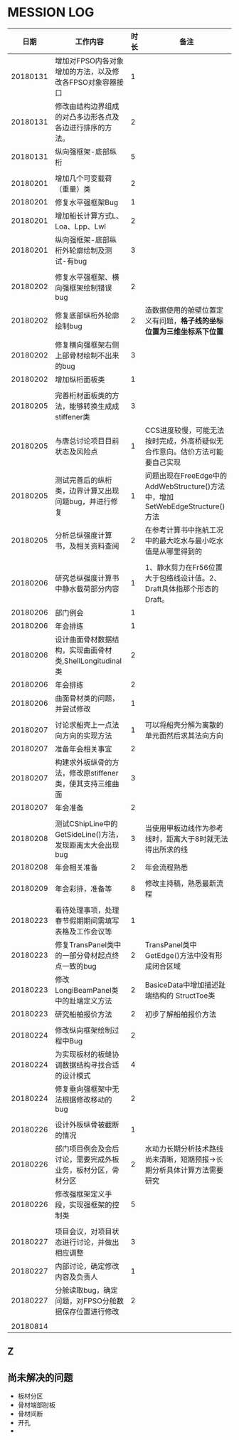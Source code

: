 # MESSION LOG  
  
日期          	| 工作内容                                                  	|时长|备注
----------------|---------------------------------------------------------------|---|----------
20180131	| 增加对FPSO内各对象增加的方法，以及修改各FPSO对象容器接口	| 1 |
20180131	| 修改由结构边界组成的对凸多边形各点及各边进行排序的方法。	| 2 |
20180131	| 纵向强框架-底部纵桁                                        	| 5 |
 | | |
20180201	| 增加几个可变载荷（重量）类                               	| 2 |
20180201	| 修复水平强框架Bug                                     	| 1 |
20180201	| 增加船长计算方式L、Loa、Lpp、Lwl    				| 2 |
20180201	| 纵向强框架-底部纵桁外轮廓绘制及测试-有bug              	| 3 |
 | | |
20180202	| 修复水平强框架、横向强框架绘制错误bug                       	| 2 |
20180202	| 修复底部纵桁外轮廓绘制bug                                  	| 2 | 造数据使用的舱壁位置定义有问题，**格子线的坐标位置为三维坐标系下位置**  
20180202	| 修复横向强框架右侧上部骨材绘制不出来的bug                 	| 3 |  
20180202	| 增加纵桁面板类                                           	| 1 |  
 | | | 
20180205	| 完善桁材面板类的方法，能够转换生成成stiffener类          	| 3 | 
20180205	| 与唐总讨论项目目前状态及风险点                             	| 1 | CCS进度较慢，可能无法按时完成，外高桥疑似无合作意向。估价方法可能要自己实现
20180205	| 测试完善后的纵桁类，边界计算又出现问题bug，并进行修复       	| 1 | 问题出现在FreeEdge中的AddWebStructure()方法中，增加SetWebEdgeStructure()方法
20180205	| 分析总纵强度计算书，及相关资料查阅                        	| 2 | 在参考计算书中拖航工况中的最大吃水与最小吃水值是从哪里得到的  
 | | |  
20180206	| 研究总纵强度计算书中静水载荷部分内容                      	| 1 | 1、静水剪力在Fr56位置大于包络线设计值。2、Draft具体指那个形态的Draft。
20180206	| 部门例会                                                    	| 1 | 
20180206	| 年会排练                                                 	| 1 | 
20180206	| 设计曲面骨材数据结构，实现曲面骨材类,ShellLongitudinal类	| 2 |   
20180206	| 年会排练							| 2 |
20180206	| 曲面骨材类的问题，并尝试修改					| 1 | 
 | | |  
20180207	| 讨论求船壳上一点法向方向的实现方法                      	| 1 | 可以将船壳分解为离散的单元面然后求其法向方向
20180207	| 准备年会相关事宜                                           	| 2 | 
20180207	| 构建求外板纵骨的方法，修改原stiffener类，使其支持三维曲面	| 3 | 
20180207	| 年会准备                                                    	| 2 | 
 | | |  	
20180208	| 测试CShipLine中的GetSideLine()方法，发现距离太大会出现bug	| 3 | 当使用甲板边线作为参考线时，距离大于8时就无法得出所求的线  
20180208	| 年会相关准备                                               	| 2 | 年会流程熟悉   
 | | |  
20180209	| 年会彩排，准备等                                              | 8 | 修改主持稿，熟悉最新流程
 | | | 
20180223	| 看待处理事项，处理春节假期期间需填写表格及工作会议等		| 1 | 
20180223	| 修复TransPanel类中的一部分骨材起点终点一致的bug		| 2 | TransPanel类中GetEdge()方法中没有形成闭合区域
20180223	| 修改LongiBeamPanel类中的趾端定义方法				| 2 | BasiceData中增加描述趾端结构的 StructToe类
20180223	| 研究船舶报价方法						| 2 | 初步了解船舶报价方法
 | | | 
20180224	| 修改纵向框架绘制过程中Bug					| 2 | 	
20180224	| 为实现板材的板缝协调数据结构寻找合适的设计模式		| 4 | 
20180224	| 修复垂向强框架中无法根据修改移动的bug				| 2 | 
 | | | 
20180226	| 设计外板纵骨被截断的情况   					| 1 | 
20180226	| 部门项目例会及会后讨论，需要完成外板业务，板材分区，骨材分区	| 2 | 水动力长期分析技术路线尚未清晰，短期预报->长期分析具体计算方法需要研究
20180226	| 修改强框架定义手段，实现强框架的控制类			| 5 |
 | | | 
20180227	| 项目会议，对项目状态进行讨论，并做出相应调整			| 3 | 
20180227	| 内部讨论，确定修改内容及负责人				| 1 | 
20180227	| 分舱读取bug，确定问题，对FPSO分舱数据保存位置进行修改	  	| 2 |
 | | | 
20180814	|

Z
-----------------------------------
## 尚未解决的问题
+ 板材分区
+ 骨材端部肘板
+ 骨材间断 
+ 开孔 
+ 
